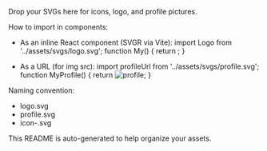 Drop your SVGs here for icons, logo, and profile pictures.

How to import in components:

- As an inline React component (SVGR via Vite):
  import Logo from '../assets/svgs/logo.svg';
  function My() { return <Logo width={48} height={48} />; }

- As a URL (for img src):
  import profileUrl from '../assets/svgs/profile.svg';
  function MyProfile() { return <img src={profileUrl} alt="profile" />; }

Naming convention:
- logo.svg
- profile.svg
- icon-<name>.svg

This README is auto-generated to help organize your assets.